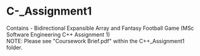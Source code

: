 # C-_Assignment1
Contains - Bidirectional Expansible Array and Fantasy Football Game (MSc Software Engineering C++ Assignment 1)<br>
NOTE: Please see "Coursework Brief.pdf" within the C++_Assignment1 folder.
